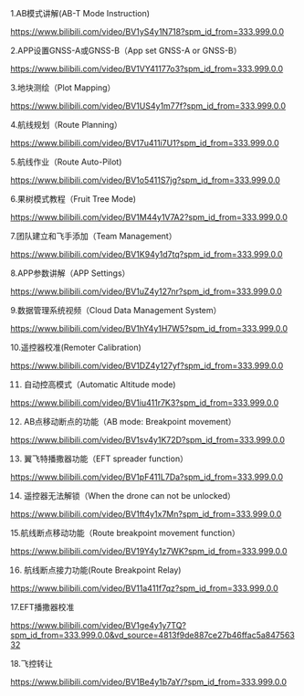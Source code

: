 
1.AB模式讲解(AB-T Mode Instruction)

https://www.bilibili.com/video/BV1yS4y1N718?spm_id_from=333.999.0.0
 
2.APP设置GNSS-A或GNSS-B（App set GNSS-A or GNSS-B）

https://www.bilibili.com/video/BV1VY41177o3?spm_id_from=333.999.0.0
 
3.地块测绘（Plot Mapping）

https://www.bilibili.com/video/BV1US4y1m77f?spm_id_from=333.999.0.0
 
4.航线规划（Route Planning）  

https://www.bilibili.com/video/BV17u411i7U1?spm_id_from=333.999.0.0
 
5.航线作业（Route Auto-Pilot)

https://www.bilibili.com/video/BV1o5411S7jg?spm_id_from=333.999.0.0
 
6.果树模式教程（Fruit Tree Mode) 

https://www.bilibili.com/video/BV1M44y1V7A2?spm_id_from=333.999.0.0
 
7.团队建立和飞手添加（Team Management）

https://www.bilibili.com/video/BV1K94y1d7tq?spm_id_from=333.999.0.0
 
8.APP参数讲解（APP Settings）

https://www.bilibili.com/video/BV1uZ4y127nr?spm_id_from=333.999.0.0
 
9.数据管理系统视频（Cloud Data Management System）

https://www.bilibili.com/video/BV1hY4y1H7W5?spm_id_from=333.999.0.0
 
10.遥控器校准(Remoter Calibration)

https://www.bilibili.com/video/BV1DZ4y127yf?spm_id_from=333.999.0.0
 
11. 自动控高模式（Automatic Altitude mode)

https://www.bilibili.com/video/BV1iu411r7K3?spm_id_from=333.999.0.0
 
12. AB点移动断点的功能（AB mode: Breakpoint movement）

https://www.bilibili.com/video/BV1sv4y1K72D?spm_id_from=333.999.0.0
 
13. 翼飞特播撒器功能（EFT spreader function）

https://www.bilibili.com/video/BV1pF411L7Da?spm_id_from=333.999.0.0
 
14. 遥控器无法解锁（When the drone can not be unlocked）

https://www.bilibili.com/video/BV1ft4y1x7Mn?spm_id_from=333.999.0.0

15.航线断点移动功能（Route breakpoint movement function）

https://www.bilibili.com/video/BV19Y4y1z7WK?spm_id_from=333.999.0.0
 
16. 航线断点接力功能(Route Breakpoint Relay)

https://www.bilibili.com/video/BV11a411f7qz?spm_id_from=333.999.0.0

17.EFT播撒器校准

https://www.bilibili.com/video/BV1ge4y1y7TQ?spm_id_from=333.999.0.0&vd_source=4813f9de887ce27b46ffac5a84756332

18.飞控转让

https://www.bilibili.com/video/BV1Be4y1b7aY/?spm_id_from=333.999.0.0